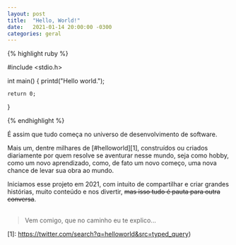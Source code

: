 ```yaml
---
layout: post
title:  "Hello, World!"
date:   2021-01-14 20:00:00 -0300
categories: geral
---
```


{% highlight ruby %}

#include <stdio.h>

int main() {
    printd("Hello world.");

    return 0;
}

{% endhighlight %}

É assim que tudo começa no universo de desenvolvimento de software.

Mais um, dentre milhares de [#helloworld][1], construídos ou criados diariamente por quem resolve se aventurar nesse mundo, seja como hobby, como um novo aprendizado, como, de fato um novo começo, uma nova chance de levar sua obra ao mundo.

Iniciamos esse projeto em 2021, com intuito de compartilhar e criar grandes histórias, muito conteúdo e nos divertir, <s>mas isso tudo é pauta para outra conversa</s>.
<br><br>
<blockquote>Vem comigo, que no caminho eu te explico...</blockquote>

 [1]: https://twitter.com/search?q=helloworld&src=typed_query)
